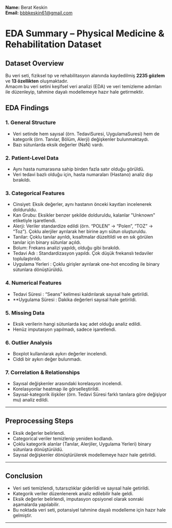 **Name:** Berat Keskin  
**Email:** bbbkeskin61@gmail.com 

# EDA Summary – Physical Medicine & Rehabilitation Dataset 

##  Dataset Overview  
Bu veri seti, fiziksel tıp ve rehabilitasyon alanında kaydedilmiş **2235 gözlem** ve **13 özellikten** oluşmaktadır.  
Amacım bu veri setini keşifsel veri analizi (EDA) ve veri temizleme adımları ile düzenleyip, tahmine dayalı modellemeye hazır hale getirmektir.  


##  EDA Findings  

### 1. General Structure  
- Veri setinde hem sayısal (örn. TedaviSuresi, UygulamaSuresi) hem de kategorik (örn. Tanılar, Bölüm, Alerji) değişkenler bulunmaktaydı.  
- Bazı sütunlarda eksik değerler (NaN) vardı.  

### 2. Patient-Level Data  
- Aynı hasta numarasına sahip birden fazla satır olduğu görüldü.  
- Veri tedavi bazlı olduğu için, hasta numaraları (Hastano) analiz dışı bırakıldı.  

### 3. Categorical Features  
- Cinsiyet: Eksik değerler, aynı hastanın önceki kayıtları incelenerek dolduruldu.  
- Kan Grubu: Eksikler benzer şekilde dolduruldu, kalanlar "Unknown" etiketiyle işaretlendi.  
- Alerji: Veriler standardize edildi (örn. “POLEN” → “Polen”, “TOZ” → “Toz”). Çoklu alerjiler ayrılarak her birine ayrı sütun oluşturuldu.  
- Tanilar: Çoklu tanılar ayrıldı, kısaltmalar düzeltildi ve en sık görülen tanılar için binary sütunlar açıldı.  
- Bolum: Frekans analizi yapıldı, olduğu gibi bırakıldı.  
- Tedavi Adı : Standardizasyon yapıldı. Çok düşük frekanslı tedaviler toplulaştırıldı.  
- Uygulama Yerleri : Çoklu girişler ayrılarak one-hot encoding ile binary sütunlara dönüştürüldü.  

### 4. Numerical Features  
- Tedavi Süresi : “Seans” kelimesi kaldırılarak sayısal hale getirildi.  
- **Uygulama Süresi : Dakika değerleri sayısal hale getirildi.  

### 5. Missing Data  
- Eksik verilerin hangi sütunlarda kaç adet olduğu analiz edildi.  
- Henüz imputasyon yapılmadı, sadece işaretlendi.  

### 6. Outlier Analysis  
- Boxplot kullanılarak aykırı değerler incelendi.  
- Ciddi bir aykırı değer bulunmadı.  

### 7. Correlation & Relationships  
- Sayısal değişkenler arasındaki korelasyon incelendi.  
- Korelasyonlar heatmap ile görselleştirildi.  
- Sayısal-kategorik ilişkiler (örn. Tedavi Süresi farklı tanılara göre değişiyor mu) analiz edildi.  

---

##  Preprocessing Steps  
- Eksik değerler belirlendi.  
- Categorical veriler temizlenip yeniden kodlandı.  
- Çoklu kategorik alanlar (Tanılar, Alerjiler, Uygulama Yerleri) binary sütunlara dönüştürüldü.  
- Sayısal değişkenler dönüştürülerek modellemeye hazır hale getirildi.  

---

##  Conclusion  
- Veri seti temizlendi, tutarsızlıklar giderildi ve sayısal hale getirildi.  
- Kategorik veriler düzenlenerek analiz edilebilir hale geldi.  
- Eksik değerler belirlendi, imputasyon opsiyonel olarak sonraki aşamalarda yapılabilir.  
- Bu noktada veri seti, potansiyel tahmine dayalı modelleme için hazır hale gelmiştir.  

---
